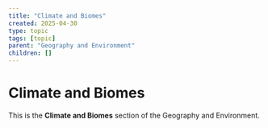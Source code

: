 ```yaml
---
title: "Climate and Biomes"
created: 2025-04-30
type: topic
tags: [topic]
parent: "Geography and Environment"
children: []
---
```


# Climate and Biomes

This is the **Climate and Biomes** section of the Geography and Environment.
